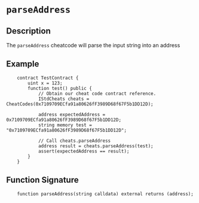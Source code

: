 # `parseAddress`

## Description
The `parseAddress` cheatcode will parse the input string into an address

## Example
```solidity
    contract TestContract {
        uint x = 123;
        function test() public {
            // Obtain our cheat code contract reference.
            IStdCheats cheats = CheatCodes(0x7109709ECfa91a80626fF3989D68f67F5b1DD12D);
            
            address expectedAddress = 0x7109709ECfa91a80626fF3989D68f67F5b1DD12D;
            string memory test = "0x7109709ECfa91a80626fF3989D68f67F5b1DD12D";

            // Call cheats.parseAddress
            address result = cheats.parseAddress(test);
            assert(expectedAddress == result);
        }
    }
```

## Function Signature
```solidity
    function parseAddress(string calldata) external returns (address);
```